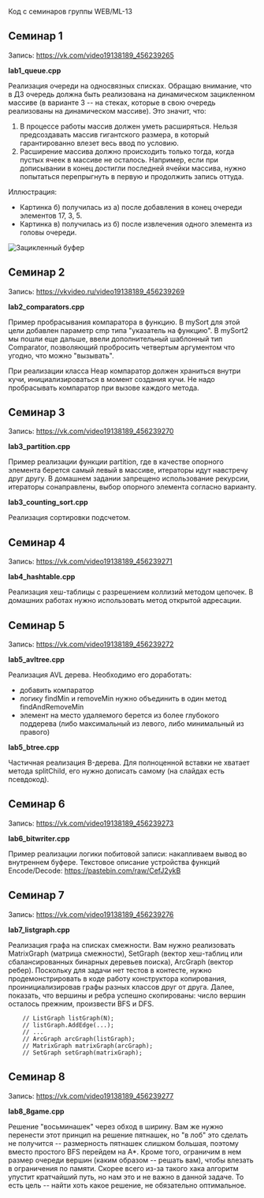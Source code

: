 Код с семинаров группы WEB/ML-13

Семинар 1
---------
Запись: https://vk.com/video19138189_456239265

**lab1_queue.cpp**

Реализация очереди на односвязных списках. Обращаю внимание, что в ДЗ очередь должна быть реализована на динамическом зацикленном массиве (в варианте 3 -- на стеках, которые в свою очередь реализованы на динамическом массиве). Это значит, что:
1) В процессе работы массив должен уметь расширяться. Нельзя предсоздавать массив гигантского размера, в который гарантированно влезет весь ввод по условию.
2) Расширение массива должно происходить только тогда, когда пустых ячеек в массиве не осталось. Например, если при дописывании в конец достигли последней ячейки массива, нужно попытаться перепрыгнуть в первую и продолжить запись оттуда.

Иллюстрация:
- Картинка б) получилась из а) после добавления в конец очереди элементов 17, 3, 5.
- Картинка в) получилась из б) после извлечения одного элемента из головы очереди.

![Зацикленный буфер](https://user-images.githubusercontent.com/1894130/194703133-14d6ab57-de4f-4cba-b15d-0bdfe4145b10.png)

Семинар 2
---------
Запись: https://vkvideo.ru/video19138189_456239269

**lab2_comparators.cpp**

Пример пробрасывания компаратора в функцию. В mySort для этой цели добавлен параметр cmp типа "указатель на функцию". В mySort2 мы пошли еще дальше, ввели дополнительный шаблонный тип Comparator, позволяющий пробросить четвертым аргументом что угодно, что можно "вызывать".

При реализации класса Heap компаратор должен храниться внутри кучи, инициализироваться в момент создания кучи. Не надо пробрасывать компаратор при вызове каждого метода.

Семинар 3
---------
Запись: https://vk.com/video19138189_456239270

**lab3_partition.cpp**

Пример реализации функции partition, где в качестве опорного элемента берется самый левый в массиве, итераторы идут навстречу друг другу. В домашнем задании запрещено использование рекурсии, итераторы сонаправлены, выбор опорного элемента согласно варианту.

**lab3_counting_sort.cpp**

Реализация сортировки подсчетом.

Семинар 4
---------
Запись: https://vk.com/video19138189_456239271

**lab4_hashtable.cpp**

Реализация хеш-таблицы с разрешением коллизий методом цепочек. В домашних работах нужно использовать метод открытой адресации.

Семинар 5
---------
Запись: https://vk.com/video19138189_456239272

**lab5_avltree.cpp**

Реализация AVL дерева. Необходимо его доработать:
  - добавить компаратор
  - логику findMin и removeMin нужно объединить в один метод findAndRemoveMin
  - элемент на место удаляемого берется из более глубокого поддерева (либо максимальный из левого, либо минимальный из правого)

**lab5_btree.cpp**

Частичная реализация B-дерева. Для полноценной вставки не хватает метода splitChild, его нужно дописать самому (на слайдах есть псевдокод).

Семинар 6
---------
Запись: https://vk.com/video19138189_456239273

**lab6_bitwriter.cpp**

Пример реализации логики побитовой записи: накапливаем вывод во внутреннем буфере.
Текстовое описание устройства функций Encode/Decode: https://pastebin.com/raw/CefJ2ykB

Семинар 7
---------
Запись: https://vk.com/video19138189_456239276

**lab7_listgraph.cpp**

Реализация графа на списках смежности. Вам нужно реализовать MatrixGraph (матрица смежности), SetGraph (вектор хеш-таблиц или сбалансированных бинарных деревьев поиска), ArcGraph (вектор ребер). Поскольку для задачи нет тестов в контесте, нужно продемонстрировать в коде работу конструктора копирования, проинициализировав графы разных классов друг от друга. Далее, показать, что вершины и ребра успешно скопированы: число вершин осталось прежним, произвести BFS и DFS.
```
    // ListGraph listGraph(N);
    // listGraph.AddEdge(...);
    // ...
    // ArcGraph arcGraph(listGraph);
    // MatrixGraph matrixGraph(arcGraph);
    // SetGraph setGraph(matrixGraph);
```

Семинар 8
---------
Запись: https://vk.com/video19138189_456239277

**lab8_8game.cpp**

Решение "восьминашек" через обход в ширину. Вам же нужно перенести этот принцип на решение пятнашек, но "в лоб" это сделать не получится -- размерность пятнашек слишком большая, поэтому вместо простого BFS перейдем на A\*. Кроме того, ограничим в нем размер очереди вершин (каким образом -- решать вам), чтобы влезать в ограничения по памяти. Скорее всего из-за такого хака алгоритм упустит кратчайший путь, но нам это и не важно в данной задаче. То есть цель -- найти хоть какое решение, не обязательно оптимальное.
